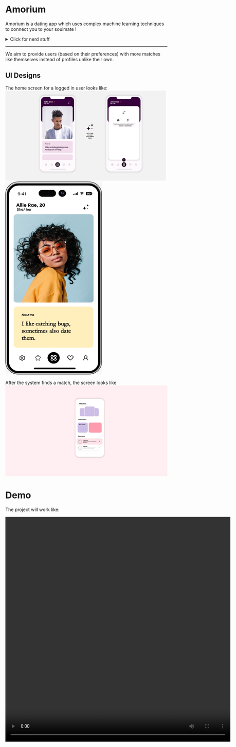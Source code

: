 # Amorium

Amorium is a dating app which uses complex machine learning techniques to connect you to your soulmate !

<details>
<summary>Click for nerd stuff</summary>
<p>We are using <em>K-Means Clustering</em> or <em>Hierarchical Agglomerative Clustering</em> to cluster the dating profiles with one another. </p>
</details>

---

We aim to provide users (based on their preferences) with more matches like themselves instead of profiles unlike their own.

## UI Designs

The home screen for a logged in user looks like:
<img src="./profile/demo1.jpg" width="500">
<img src="./profile/demo2.jpg" width="300" height="600">

After the system finds a match, the screen looks like
![match screen](./profile/demo3.jpg)

# Demo

The project will work like:

<video width="700" height="700" controls><source src="./profile/demo_video.mp4" type="video/mp4"></video>
